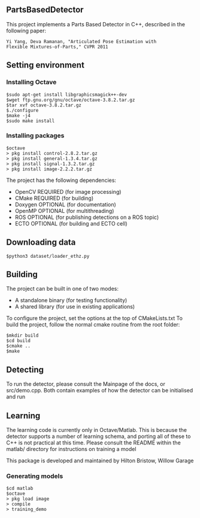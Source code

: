 PartsBasedDetector
------------------

This project implements a Parts Based Detector in C++, described in the
following paper:

    Yi Yang, Deva Ramanan, "Articulated Pose Estimation with
    Flexible Mixtures-of-Parts," CVPR 2011

## Setting environment
### Installing Octave

```
$sudo apt-get install libgraphicsmagick++-dev
$wget ftp.gnu.org/gnu/octave/octave-3.8.2.tar.gz
$tar xvf octave-3.8.2.tar.gz
$./configure
$make -j4
$sudo make install
```

### Installing packages

```
$octave
> pkg install control-2.8.2.tar.gz
> pkg install general-1.3.4.tar.gz
> pkg install signal-1.3.2.tar.gz
> pkg install image-2.2.2.tar.gz
```

The project has the following dependencies:

* OpenCV  REQUIRED (for image processing)
* CMake   REQUIRED (for building)
* Doxygen OPTIONAL (for documentation)
* OpenMP  OPTIONAL (for multithreading)
* ROS     OPTIONAL (for publishing detections on a ROS topic)
* ECTO    OPTIONAL (for building and ECTO cell)

## Downloading data
    $python3 dataset/loader_ethz.py

## Building
The project can be built in one of two modes:

* A standalone binary (for testing functionality)
* A shared library    (for use in existing applications)

To configure the project, set the options at the top of CMakeLists.txt
To build the project, follow the normal cmake routine from the root folder:

```
$mkdir build
$cd build
$cmake ..
$make
```

## Detecting
To run the detector, please consult the Mainpage of the docs, or
src/demo.cpp. Both contain examples of how the detector can be
initialised and run

## Learning
The learning code is currently only in Octave/Matlab. This is because
the detector supports a number of learning schema, and porting all of
these to C++ is not practical at this time.
Please consult the README within the matlab/ directory for instructions
on training a model

This package is developed and maintained by Hilton Bristow, Willow Garage

### Generating models
```
$cd matlab
$octave
> pkg load image
> compile
> training_demo
```
